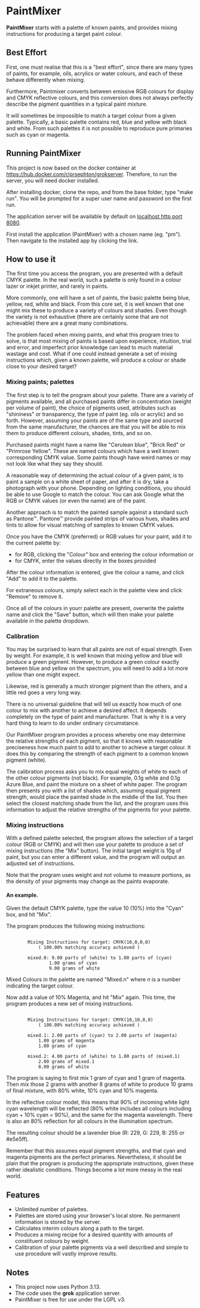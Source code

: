 # PaintMixer

**PaintMixer** starts with a palette of known paints, and provides mixing instructions for producing a target paint colour.

## Best Effort

First, one must realise that this is a "best effort", since there are many types of paints, for example, oils, 
acrylics or water colours, and each of these behave differently when mixing.

Furthermore, Paintmixer converts between emissive RGB colours for display and CMYK reflective colours, and this 
conversion does not always perfectly describe the pigment quantities in a typical paint mixture.

It will sometimes be impossible to match a target colour from a given palette.  Typically, a basic palette contains red, blue 
and yellow with black and white.  From such palettes it is not possible to reproduce pure primaries such as cyan or magenta.


## Running PaintMixer

This project is now based on the docker container at https://hub.docker.com/r/prsephton/grokserver.  Therefore, to run 
the server, you will need docker installed.

After installing docker, clone the repo, and from the base folder, type "make run".   You will be prompted for a super user 
name and password on the first run.

The application server will be available by default on [localhost http port 8080](http://localhost:8080).

First install the application (PaintMixer) with a chosen name (eg. "pm").  Then navigate to the installed app by clicking the link.

## How to use it

The first time you access the program, you are presented with a default CMYK palette.  In the real world, such a palette is only 
found in a colour lazer or inkjet printer, and rarely in paints.

More commonly, one will have a set of paints, the basic palette being blue, yellow, red, white and black.  From this core set, it
is well known that one might mix these to produce a variety of colours and shades.  Even though the variety is not exhaustive (there
are certainly some that are not achievable) there are a great many combinations.

The problem faced when mixing paints, and what this program tries to solve, is that most mixing of paints is based upon 
experience, intuition, trial and error, and imperfect prior knowledge can lead to much material wastage and cost.  What 
if one could instead generate a set of mixing instructions which, given a known palette, will produce a colour or shade 
close to your desired target?

### Mixing paints; palettes

The first step is to tell the program about your palette.  Thare are a variety of pigments available, and all purchased paints
differ in concentration (weight per volume of paint), the choice of pigments used, attributes such as "shininess" or transparency,
the type of paint (eg. oils or acrylic) and so forth.  However, assuming your paints are of the same type and sourced from the same 
manufacturer, the chances are that you will be able to mix them to produce different colours, shades, tints, and so on.

Purchased paints might have a name like "Cerulean blue", "Brick Red" or "Primrose Yellow".  These are named colours which have a 
well known corresponding CMYK value.   Some paints though have weird names or may not look like what they say they should.

A reasonable way of determining the actual colour of a given paint, is to paint a sample on a white sheet of paper, and after it is dry, take a 
photograph with your phone.  Depending on lighting conditions, you should be able to use Google to match the colour.  You can ask Google what
the RGB or CMYK values (or even the name) are of the paint.

Another approach is to match the painted sample against a standard such as Pantone&trade;.  Pantone&trade; provide painted strips of various hues, 
shades and tints to allow for visual matching of samples to known CMYK values.

Once you have the CMYK (preferred) or RGB values for your paint, add it to the current palette by:
 * for RGB, clicking the "Colour" box and entering the colour information or
 * for CMYK, enter the values directly in the boxes provided

After the colour information is entered, give the colour a name, and click "Add" to add it to the palette.

For extraneous colours, simply select each in the palette view and click "Remove" to remove it.

Once all of the colours in yourr palette are present, overwrite the palette name and click the "Save" button, which will then
make your palette available in the palette dropdown.

### Calibration

You may be surprised to learn that all paints are not of equal strength.  Even by weight.  For example, it is well known that 
mixing yellow and blue will produce a green pigment.  However, to produce a green colour exactly between blue and yellow on 
the spectrum, you will need to add a lot more yellow than one might expect.

Likewise, red is generally a much stronger pigment than the others, and a little red goes a very long way.

There is no universal guideline that will tell us exactly how much of one colour to mix with another to achieve a desired
affect.  It depends completely on the type of paint and manufacturer.  That is why it is a very hard thing to learn to do 
under ordinary circumstance.

Our PaintMixer program provides a process whereby one may determine the relative strengths of each pigment, so that it knows
with reasonable preciseness how much paint to add to another to achieve a target colour.  It does this by comparing the 
strength of each pigment to a common known pigment (white).

The calibration process asks you to mix equal weights of white to each of the other colour pigments (not black).  For example,
0.1g white and 0.1g Azure Blue, and paint the mixture on a sheet of white paper.  The program then presents you with a list of
shades which, assuming equal pigment strength, would place the painted shade in the middle of the list.  You then select the
closest matching shade from the list, and the program uses this information to adjust the relative strengths of the pigments 
for your palette.

### Mixing instructions

With a defined palette selected, the program allows the selection of a target colour (RGB or CMYK) and will then use your palette 
to produce a set of mixing instructions (the "Mix" button).  The initial target weight is 10g of paint, but you can enter
 a different value, and the program will output an adjusted set of instructions.

Note that the program uses weight and not volume to measure portions, as the density of your pigments may change as the paints 
evaporate.

#### An example.

Given the default CMYK palette, type the value 10 (10%) into the "Cyan" box, and hit "Mix".

The program produces the following mixing instructions:

```

		Mixing Instructions for target: CMYK(10,0,0,0)
			( 100.00% matching accuracy achieved )

		mixed.0: 9.00 parts of (white) to 1.00 parts of (cyan)
    			1.00 grams of cyan
    			9.00 grams of white

```

Mixed Colours in the palette are named "Mixed.n" where *n* is a number indicating the target colour.

Now add a value of 10% Magenta, and hit "Mix" again.  This time, the program produces a new set of mixing instructions.

```

		Mixing Instructions for target: CMYK(10,10,0,0)
			( 100.00% matching accuracy achieved )
		
		mixed.1: 2.00 parts of (cyan) to 2.00 parts of (magenta)		
		    1.00 grams of magenta
		    1.00 grams of cyan
		
		mixed.2: 4.00 parts of (white) to 1.00 parts of (mixed.1)		
		    2.00 grams of mixed.1
		    8.00 grams of white

```

The program is saying to first mix 1 gram of cyan and 1 gram of magenta.  Then mix those 2 grams with another 8 grams of white
to produce 10 grams of final mixture, with 80% white, 10% cyan and 10% magenta.  

In the reflective colour model, this means that 
90% of incoming white light cyan wavelength will be reflected (80% white includes all colours including cyan + 10% cyan = 90%), and 
the same for the magenta wavelength.  There is also an 80% reflection for all colours in the illumination spectrum.

The resulting colour should be a lavender blue (R: 229, G: 229, B: 255 or #e5e5ff).

Remember that this assumes equal pigment strengths, and that cyan and magenta pigments are the perfect primaries.  Nevertheless, it 
should be plain that the program is producing the appropriate instructions, given these rather idealistic conditions.  Things 
become a lot more messy in the real world.

## Features

 * Unlimited number of palettes.
 * Palettes are stored using your browser's local store.  No permanent information is stored by the server.
 * Calculates interim colours along a path to the target.
 * Produces a mixing recipe for a desired quantity with amounts of constituent colours by weight.
 * Calibration of your palette pigments via a well described and simple to use procedure will vastly improve results.

## Notes

 * This project now uses Python 3.13.
 * The code uses the **grok** application server.
 * PaintMixer is free for use under the LGPL v3.
